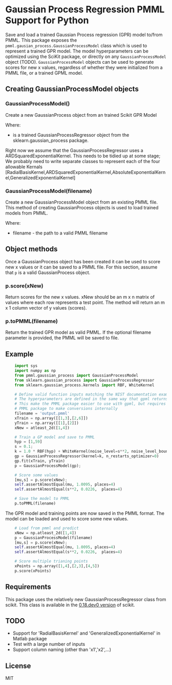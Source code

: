 # Gaussian Process Regression PMML Support for Python

Save and load a trained Gaussian Process regression (GPR) model to/from PMML. This package exposes the
`pmml.gausian_process.GaussianProcessModel` class which is used to represent a trained GPR model. The model hyperparameters
can be optimized using the SciKit package, or directly on any `GaussianProcessModel` object (TODO).
`GaussianProcessModel` objects can be used to generate scores for new x values, regardless of whether they
were initialized from a PMML file, or a trained GPML model.

## Creating GaussianProcessModel objects

### GaussianProcessModel(<GaussianProcessRegressor>)
Create a new GaussianProcess object from an trained Scikit GPR Model

Where:
* <GaussianProcessRegressor> is a trained GaussianProcessRegressor object from the sklearn.gaussian_process package.

Right now we assume that the GaussianProcessRegressor uses a ARDSquaredExponentialKernel. This needs to be tidied up at some stage; We probably need to write separate classes to represent each of the four allowable Kernals [RadialBasisKernel,ARDSquaredExponentialKernel,AbsoluteExponentialKernel,GeneralizedExponentialKernel]

### GaussianProcessModel(filename)
Create a new GaussianProcessModel object from an existing PMML file.
This method of creating GaussianProcess objects is used to load trained models from PMML.

Where:
* filename - the path to a valid PMML filename

## Object methods
Once a GaussianProcess object has been created it can be used to score new
x values or it can be saved to a PMML file. For this section, assume that
`p` is a valid GaussianProcess object.

### p.score(xNew)
Return scores for the new x values. xNew should be an m x n matrix of values
where each row represents a test point. The method will return an m x 1
column vector of y values (scores).

### p.toPMML(filename)
Return the trained GPR model as valid PMML. If the optional filename
parameter is provided, the PMML will be saved to file.

## Example

```python
    import sys
    import numpy as np
    from pmml.gaussian_process import GaussianProcessModel
    from sklearn.gaussian_process import GaussianProcessRegressor
    from sklearn.gaussian_process.kernels import RBF, WhiteKernel

    # Define valid function inputs matching the NIST documentation example
    # The hyperparameters are defined in the same way that gpml returns them
    # This make the PMML package easier to use with gpml, but requires the
    # PMML package to make conversions internally
    filename = 'output.pmml'
    xTrain = np.array([[1,3],[2,6]])
    yTrain = np.array([[1],[2]])
    xNew = atleast_2d([1,4])

    # Train a GP model and save to PMML
    hyp = [1,59]
    s = 0.1;
    k = 1.0 * RBF(hyp) + WhiteKernel(noise_level=s**2, noise_level_bounds=(1e-3,1))
    gp = GaussianProcessRegressor(kernel=k, n_restarts_optimizer=0)
    gp.fit(xTrain, yTrain)
    p = GaussianProcessModel(gp);

    # Score some values
    [mu,s] = p.score(xNew);
    self.assertAlmostEqual(mu, 1.0095, places=4)
    self.assertAlmostEqual(s**2, 0.0226,  places=4)

    # Save the model to PMML
    p.toPMML(filename)
```
The GPR model and training points are now saved in the PMML format.
The model can be loaded and used to score some new values.

```python
    # Load from pmml and predict
    xNew = np.atleast_2d([1,4])
    p = GaussianProcessModel(filename)
    [mu,s] = p.score(xNew);
    self.assertAlmostEqual(mu, 1.0095, places=4)
    self.assertAlmostEqual(s**2, 0.0226,  places=4)

    # Score multiple trianing points
    xPoints = np.array([1,4],[2,3],[4,5])
    p.score(xPoints)
```

## Requirements
This package uses the relatively new GaussianProcessRegressor class from scikit. This class is available in the [0.18.dev0 version](https://github.com/scikit-learn/scikit-learn) of scikit.

## TODO
- Support for 'RadialBasisKernel' and 'GeneralizedExponentialKernel' in Matlab package
- Test with a large number of inputs
- Support column naming (other than 'x1','x2',...)

## License
MIT

